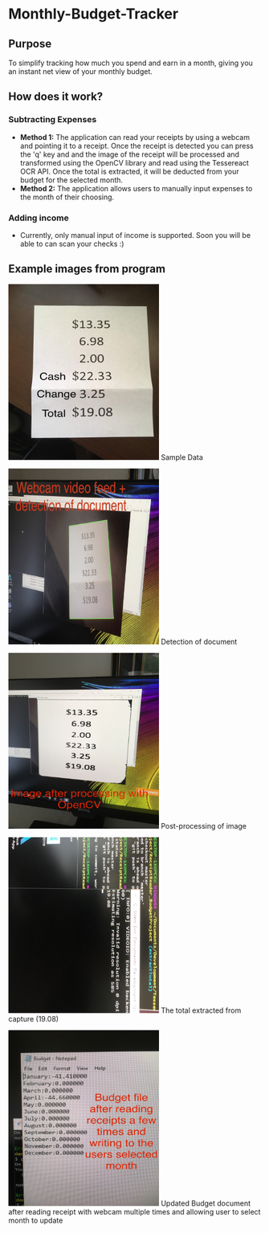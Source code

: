 # Monthly-Budget-Tracker

## Purpose
To simplify tracking how much you spend and earn in a month, giving you an instant net view of your monthly budget.

## How does it work?
### Subtracting Expenses
* **Method 1:** The application can read your receipts by using a webcam and pointing it to a receipt. Once the receipt is detected you can press the 'q' key and and the image of the receipt will be processed and transformed using the OpenCV library and read using the Tessereact OCR API. Once the total is extracted, it will be deducted from your budget for the selected month.
* **Method 2:** The application allows users to manually input expenses to the month of their choosing.

### Adding income
* Currently, only manual input of income is supported. Soon you will be able to can scan your checks :)

## Example images from program
<img src="https://github.com/obvios/Monthly-Budget-Tracker/blob/master/ComputerVision_proj/Images/ExampleData.jpg" width="300" height="350">  Sample Data

<img src="https://github.com/obvios/Monthly-Budget-Tracker/blob/master/ComputerVision_proj/Images/Detection.jpg" width="300" height="350">  Detection of document

<img src="https://github.com/obvios/Monthly-Budget-Tracker/blob/master/ComputerVision_proj/Images/PostProcessing.jpg" width="300" height="350"> Post-processing of image

<img src="https://github.com/obvios/Monthly-Budget-Tracker/blob/master/ComputerVision_proj/Images/TotalExtracted.jpg" width="300" height="350"> The total extracted from capture (19.08)

<img src="https://github.com/obvios/Monthly-Budget-Tracker/blob/master/ComputerVision_proj/Images/BudgetDoc.jpg" width="300" height="350">  Updated Budget document after reading receipt with webcam multiple times and allowing user to select month to update
